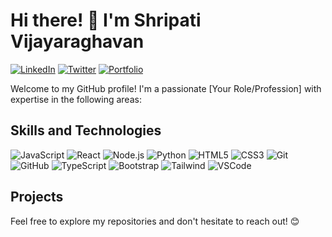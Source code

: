 # Hi there! 👋 I'm Shripati Vijayaraghavan

[![LinkedIn](https://img.shields.io/badge/LinkedIn-Connect-blue)](https://www.linkedin.com/in/your-linkedin-profile/)
[![Twitter](https://img.shields.io/badge/Twitter-Follow-1DA1F2)](https://twitter.com/your-twitter-handle)
[![Portfolio](https://img.shields.io/badge/Portfolio-Visit-brightgreen)](https://your-portfolio-url.com/)

Welcome to my GitHub profile! I'm a passionate [Your Role/Profession] with expertise in the following areas:

## Skills and Technologies
![JavaScript](https://img.shields.io/badge/-JavaScript-F7DF1E?logo=javascript&logoColor=white)
![React](https://img.shields.io/badge/-React-61DAFB?logo=react&logoColor=white)
![Node.js](https://img.shields.io/badge/-Node.js-339933?logo=node.js&logoColor=white)
![Python](https://img.shields.io/badge/-Python-3776AB?logo=python&logoColor=white)
![HTML5](https://img.shields.io/badge/-HTML5-E34F26?logo=html5&logoColor=white)
![CSS3](https://img.shields.io/badge/-CSS3-1572B6?logo=css3&logoColor=white)
![Git](https://img.shields.io/badge/-Git-F05032?logo=git&logoColor=white)
![GitHub](https://img.shields.io/badge/-GitHub-181717?logo=github&logoColor=white)
![TypeScript](https://img.shields.io/badge/-TypeScript-007ACC?logo=typescript&logoColor=white)
![Bootstrap](https://img.shields.io/badge/-Bootstrap-007ACC?logo=bootstrap&logoColor=white)
![Tailwind](https://img.shields.io/badge/-Tailwind-007ACC?logo=tailwind&logoColor=white)
![VSCode](https://img.shields.io/badge/-VSCode-007ACC?logo=visual-studio-code&logoColor=white)
  
## Projects


Feel free to explore my repositories and don't hesitate to reach out! 😊


<!---
Shripati-ops/Shripati-ops is a ✨ special ✨ repository because its `README.md` (this file) appears on your GitHub profile.
You can click the Preview link to take a look at your changes.
--->
